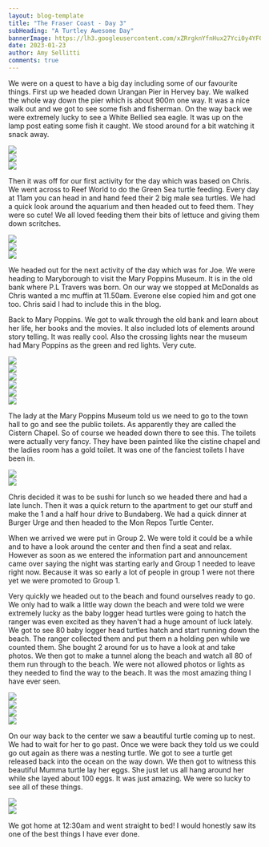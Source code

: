 ```yaml
---
layout: blog-template
title: "The Fraser Coast - Day 3"
subHeading: "A Turtley Awesome Day"
bannerImage: https://lh3.googleusercontent.com/xZRrgknYfnHux27Yci0y4YF0yibNXm-MBQxDK40v-3i2xxHa77QCb4sYPchBU72k-GmYpnEpIzroddNwSpze8BuoqZtYlCOXRIJXaVm8Nj6fMTHDOsMgIZSIjwzcrnyuq6OvTJn3IiA=w2400
date: 2023-01-23
author: Amy Sellitti
comments: true
---
```


We were on a quest to have a big day including some of our favourite things. First up we headed down Urangan Pier in Hervey bay. We walked the whole way down the pier which is about 900m one way. It was a nice walk out and we got to see some fish and fisherman. On the way back we were extremely lucky to see a White Bellied sea eagle. It was up on the lamp post eating some fish it caught. We stood around for a bit watching it snack away. 

<div class="center-image"><img src="https://lh3.googleusercontent.com/ul7JrI3DoNa4LsTLw4aufvycA00sUQ647PKEMmMkCzSKEY4PYT_T4LdIppj701QCEfsfpf2IANVTXJKlFWDzk14vUKOu9XXkVGSFDMr2PDbWdl4Qefmheco3VzKhaG3fKq8dQEqQBAk=w2400" /></div>
<div class="center-image"><img src="https://lh3.googleusercontent.com/PVz30JfDxGqtwZ31YDwCppg2dhxB9I7Oc5kKclpSjEBkvCVDf9M6fOtI4wlU7-0PtNhj2n1tejpOvyhSiPcnfZCMFlugzOdl5olCfEeEw0_bP5U_AFkBz0jceQ8i0E5zI7p10VO466A=w2400" /></div>
<div class="center-image"><img src="https://lh3.googleusercontent.com/QRJhI655nkR7XxVTMDVxrG9pdnSA4k10-LXSa8uCl12dPljtdgal6h2bTVOsbrwcAFl5IQlboiuIyjt96Gq-q_Xobz8-B--bbimAC1F_uvINQSXNscJlW00tKAekhSyaHD4AOz1TUFs=w2400" /></div>

Then it was off for our first activity for the day which was based on Chris. We went across to Reef World to do the Green Sea turtle feeding. Every day at 11am you can head in and hand feed their 2 big male sea turtles. We had a quick look around the aquarium and then headed out to feed them. They were so cute! We all loved feeding them their bits of lettuce and giving them down scritches. 

<div class="center-image"><img src="https://lh3.googleusercontent.com/ni_sMlGoK3HVAAzXkX-F_6VUQjirHQMoVyAGtFIddiOwpizdggE6XPEc6yjCmXV23GSCCuATiEiiBBNZAlIhwlTlUBy12wkXan3Fg8wHuZk3sGfCSdRrNdBrNuFLxarnOLZ9nSIsn8o=w2400" /></div>
<div class="center-image"><img src="https://lh3.googleusercontent.com/-nZEJSguGsx1jSlEcUzrbeeQBhTK93jYMv5uJvecH2QZJ7POLiRFzgNp-sJfWkgXuubbF0p0wzwasT3zayhHTZaA_cfVT16QZO6BkHtDp7SQ3WYVYhOy6Oi3wj-P-IrNrvN4nJD2lF8=w2400" /></div>
<div class="center-image"><img src="https://lh3.googleusercontent.com/QAM0xE37zvce7BqQzKferIOm0mZOPEw7iYjXK6EtCbSFfjGThdAJfG_TBnnfuq4EdKm4moCU-K1PfkfARn6ynEmrjKuXXxMT3PGMMsjnc6rMXQtR6FN-rb3JP5WG77ZhtxK3-ImOptk=w2400" /></div>

We headed out for the next activity of the day which was for Joe. We were heading to Maryborough to visit the Mary Poppins Museum. It is in the old bank where P.L Travers was born. 
On our way we stopped at McDonalds as Chris wanted a mc muffin at 11.50am. Everone else copied him and got one too. Chris said I had to include this in the blog.

Back to Mary Poppins. We got to walk through the old bank and learn about her life, her books and the movies. It also included lots of elements around story telling. It was really cool. Also the crossing lights near the museum had Mary Poppins as the green and red lights. Very cute. 

<div class="center-image"><img src="https://lh3.googleusercontent.com/yp5z-QNJqvCiJZIaupUUGaZFNBxUY1yIOxxEjoZfJeDBZgn5dwIE4Iq1R8deNufuBh13pjgU_bvXVfjThEOpM8eqWsEhhcLtE_Bmud8HFr1ZEmUROV1Aq2z3KTTlNpyqAueF79oOv24=w2400" /></div>
<div class="center-image"><img src="https://lh3.googleusercontent.com/wxqEhRDQin3QbyX-k93gBAusFDBQL4D4kAfdIekFv0UdovrYXOefpHaaGbNm0-l3M565_HZVmwIC1gN-Okb3W4romiJvQH6JS_8T5iA500WzqYkvVPd8h23jFIAcFIqyflG5M48x7Rk=w2400" /></div>
<div class="center-image"><img src="https://lh3.googleusercontent.com/G275LmP8avRjKv-gp1saQtm6fHYUq_KC0_bwzv2D3Dfrf-QLjuOVMf8-j0x1_J6xVrAgJfFVKAULFTy0dgc__RPMDZ0DqBBGQLtIrAYQZcA13-uqHwGrfykvSY-kRUKFUyxA7XmlHPM=w2400" /></div>
<div class="center-image"><img src="https://lh3.googleusercontent.com/1r_xnIdnfXbJ1zwMt4l4xsX9MyMSbYS6L5IewTNq4OFRjFU8rQpEmYGzVkC6XIeuwt9x2zl0bDkbQk-pmMQwAQNb_TR4uLocvuZrMvGzK4BX-iu7FBR27bos-TQHIpVPA2DVRwNzjkc=w2400" /></div>
<div class="center-image"><img src="https://lh3.googleusercontent.com/mvZ4SMG2pKJiJTs6lBQM1st2vWWW_Us2t7mFC3vOMEvGJEktlJIFGMed2aNOQWZmO7B4kqghUXHIZKSa9uvILQ59lFi91MoF0XC8EUDMwx_mm54ManqlbD6BWbdWBlYWn_gKOP3P90M=w2400" /></div>
<div class="center-image"><img src="https://lh3.googleusercontent.com/gmGdDUr7HCRBxxRtbV_WQ32g8nT0dFWLAoc5OYHUfZ7ooV1vVqV6L0s6AIYMtPl1nIgEAcWi5V19FPB5CevNpcvK4fXNiUHiN3dWzkMQaRVOxlW95j7E_6WzNlw-xveLKTGf_iovxFk=w2400" /></div>


The lady at the Mary Poppins Museum told us we need to go to the town hall to go and see the public toilets. As apparently they are called the Cistern Chapel. So of course we headed down there to see this. The toilets were actually very fancy. They have been painted like the cistine chapel and the ladies room has a gold toilet. It was one of the fanciest toilets I have been in. 

<div class="center-image"><img src="https://lh3.googleusercontent.com/lJtHrCFzF2qXp1Hr_OJFCmZn3YKhd6aVHzzXUlC0HH_T9aW2GxeTktVVa74ZdNX6zls6fhYb8Qug5iLfAqezaMsMMnwrL4oXvlHoMlxP1gkKqNlrOeqt3lieSzqRCErqM74QoYZ7KDY=w2400" /></div>
<div class="center-image"><img src="https://lh3.googleusercontent.com/SbNkSTyNu0dv84h-d_IHE52wALw3PacJ6C_M7NHNiZzKlTjasF9CkYbk8vZJnzdaaj0eBAlJ49dzjZstIkeEWjjyNqPisqzbSRJ0CZwwNepq2reRfoUXVuR1Xt-n9eBc7LtX4jJwebU=w2400" /></div>

Chris decided it was to be sushi for lunch so we headed there and had a late lunch.  Then it was a quick return to the apartment to get our stuff and make the 1 and a half hour drive to Bundaberg. We had a quick dinner at Burger Urge and then headed to the Mon Repos Turtle Center.

When we arrived we were put in Group 2. We were told it could be a while and to have a look around the center and then find a seat and relax. However as soon as we entered the information part and announcement came over saying the night was starting early and Group 1 needed to leave right now. Because it was so early a lot of people in group 1 were not there yet we were promoted to Group 1.

Very quickly we headed out to the beach and found ourselves ready to go. We only had to walk a little way down the beach and were told we were extremely lucky as the baby logger head turtles were going to hatch the ranger was even excited as they haven't had a huge amount of luck lately. We got to see 80 baby logger head turtles hatch and start running down the beach. The ranger collected them and put them n a holding pen while we counted them. She bought 2 around for us to have a look at and take photos. We then got to make a tunnel along the beach and watch all 80 of them run through to the beach. We were not allowed photos or lights as they needed to find the way to the beach. It was the most amazing thing I have ever seen.


<div class="center-image"><img src="https://lh3.googleusercontent.com/dJYKWkNVnGKdNc09Omn7m6ultbv2145JpriKCJRvqewcWsYm_uXCYH4ypAH4pVji9M-Qi19l8R6nqIcEZYAuDepmFTGVNfZkMdU-HqsJyW4qN9Jtwtq8aAyVOpCKO2Q5EwwuRohd_gc=w2400" /></div>
<div class="center-image"><img src="https://lh3.googleusercontent.com/XguEHw-JGsTkk_fcUad4Dta5shPoERC8wHxT37rpoIu9exwGkvRfUXWPrhDyVzLuTWnHpBIRGtSR7nf4cm325kkOp4E5xXfT8WNU_cvxiCejjGp_xcKt_IPg2eQ2B61AhCkjdJytwYs=w2400" /></div>
<div class="center-image"><img src="https://lh3.googleusercontent.com/xZRrgknYfnHux27Yci0y4YF0yibNXm-MBQxDK40v-3i2xxHa77QCb4sYPchBU72k-GmYpnEpIzroddNwSpze8BuoqZtYlCOXRIJXaVm8Nj6fMTHDOsMgIZSIjwzcrnyuq6OvTJn3IiA=w2400" /></div>
<div class="center-image"><img src="https://lh3.googleusercontent.com/2kAwsKVbOnLpEeYItYKwdHe_buXw7-eFRDWI0Q-WXd9HIogYIoXK2tCKjuQ8DUPPQp5m1ZhvrbootKKgHsqIinsouwwXDhPp5j7EC_dIWfHakNrVQkgHI1tz3OpKA4cWqQB9D0m-sdM=w2400" /></div>

On our way back to the center we saw a beautiful turtle coming up to nest. We had to wait for her to go past. Once we were back they told us we could go out again as there was a nesting turtle. We got to see a turtle get released back into the ocean on the way down. We then got to witness this beautiful Mumma turtle lay her eggs. She just let us all hang around her while she layed about 100 eggs. It was just amazing. We were so lucky to see all of these things. 

<div class="center-image"><img src="https://lh3.googleusercontent.com/g8T8XvVkCAmZCnq39ed6NBEoRefKHWCiSb8U6SDLBwePmu10mWyJMOT_EzWblKv-Up131duOkZwFI4zT4jKsQ7PlNYBUelo6cOdyrO_zvmU2WCiRp0mDuO2-KlTST2tPAeDWvQJpcEE=w2400" /></div>
<div class="center-image"><img src="https://lh3.googleusercontent.com/ryN3cNLG4iBQusrveTJbjrgHo7PLgbG4imPjNH6tXZTYUGM9Ip18qMO3QftuisCm9Qh4Xd_4jLhaXDqNgj0RHShe6kZ02tX4PBQzSYwMukLRUR922SWTR-XJYlIxBWFwwQoQga9pXkE=w2400" /></div>
<div class="center-image"><img src="" /></div>

We got home at 12:30am and went straight to bed! I would honestly saw its one of the best things I have ever done. 
